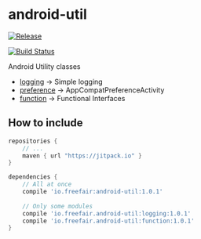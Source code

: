 # android-util
[![Release](https://img.shields.io/github/release/freefair/android-util.svg?label=JitPack)](https://jitpack.io/#io.freefair/android-util)

[![Build Status](https://travis-ci.org/freefair/android-util.svg?branch=master)](https://travis-ci.org/freefair/android-util)

Android Utility classes

- [logging](logging) -> Simple logging
- [preference](preference) -> AppCompatPreferenceActivity
- [function](function) -> Functional Interfaces

## How to include
```gradle
repositories {
    // ...
    maven { url "https://jitpack.io" }
}

dependencies {
    // All at once
    compile 'io.freefair:android-util:1.0.1'
    
    // Only some modules
    compile 'io.freefair.android-util:logging:1.0.1'
    compile 'io.freefair.android-util:function:1.0.1'
}
```
